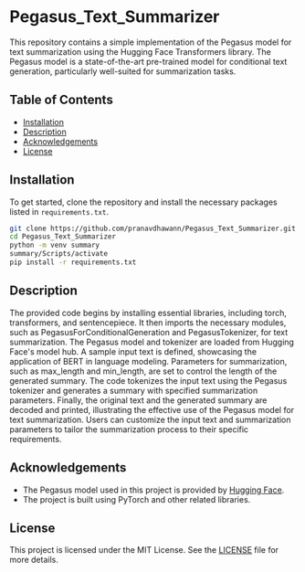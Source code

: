 # Pegasus_Text_Summarizer
This repository contains a simple implementation of the Pegasus model for text summarization using the Hugging Face Transformers library. The Pegasus model is a state-of-the-art pre-trained model for conditional text generation, particularly well-suited for summarization tasks.

## Table of Contents
- [Installation](#installation)
- [Description](#description)
- [Acknowledgements](#acknowledgements)
- [License](#license)


## Installation

To get started, clone the repository and install the necessary packages listed in `requirements.txt`.

```bash
git clone https://github.com/pranavdhawann/Pegasus_Text_Summarizer.git
cd Pegasus_Text_Summarizer
python -m venv summary
summary/Scripts/activate
pip install -r requirements.txt
```

## Description

The provided code begins by installing essential libraries, including torch, transformers, and sentencepiece. It then imports the necessary modules, such as PegasusForConditionalGeneration and PegasusTokenizer, for text summarization. The Pegasus model and tokenizer are loaded from Hugging Face's model hub. A sample input text is defined, showcasing the application of BERT in language modeling. Parameters for summarization, such as max_length and min_length, are set to control the length of the generated summary. The code tokenizes the input text using the Pegasus tokenizer and generates a summary with specified summarization parameters. Finally, the original text and the generated summary are decoded and printed, illustrating the effective use of the Pegasus model for text summarization. Users can customize the input text and summarization parameters to tailor the summarization process to their specific requirements.

## Acknowledgements

- The Pegasus model used in this project is provided by [Hugging Face](https://huggingface.co/).
- The project is built using PyTorch and other related libraries.

## License

This project is licensed under the MIT License. See the [LICENSE](LICENSE) file for more details.
